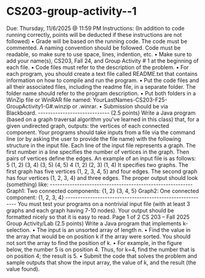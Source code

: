 # CS203-group-activity--1

Due:   Thursday, 11/6/2025 @ 11:59 PM Instructions: (In addition to code running correctly, points will be deducted if these instructions are not followed) • Grade will be based on the running code.  The code must be commented.  A naming convention should be followed. Code must be readable, so make sure to use space, lines, indention, etc.  • Make sure to add your name(s), CS203, Fall 24, and Group Activity # 1 at the beginning of each file.  • Code files must refer to the description of the problem.   • For each program, you should create a text file called README.txt that contains information on how to compile and run the program.  • Put the code files and all their associated files, including the readme file, in a separate folder.  The folder name should refer to the program description.    • Put both folders in a WinZip file or WinRAR file named:    YourLastNames-CS203-F25-GroupActivity1-G#.winzip or .winrar. • Submission should be via Blackboard.  ----------------------------- (2.5 points) Write a Java program (based on a graph traversal algorithm you've learned in this class) that, for a given undirected graph, outputs: the vertices of each connected component. Your programs should take inputs from a file via the command line (or by asking the user to provide the file name) with the following structure in the input file. Each line of the input file represents a graph. The first number in a line specifies the number of vertices in the graph. Then pairs of vertices define the edges. An example of an input file is as follows: 5 (1, 2) (3, 4) (3, 5) (4, 5) 4 (1, 2) (2, 3) (1, 4) It specifies two graphs. The first graph has five vertices (1, 2, 3, 4, 5) and four edges. The second graph has four vertices (1, 2, 3, 4) and three edges. The proper output should look (something) like: ---------------------------------------------------------- Graph1: Two connected components: {1, 2} {3, 4, 5} Graph2: One connected component: {1, 2, 3, 4} ---------------------------------------------------------- You must test your programs on a nontrivial input file (with at least 3 graphs and each graph having 7-10 nodes). Your output should be formatted nicely so that it is easy to read. Page 1 of 2 CS 203 – Fall 2025                                         Group Activity/Lab                                                     (2.5 points) Write a Java program that implements k-selection. • The input is an unsorted array of length n. • Find the value in the array that would be on position k if the array were sorted. You should not sort the array to find the position of k. • For example, in the figure below, the number 5 is on position 4. Thus, for k=4, find the number that is on position 4; the result is 5. • Submit the code that solves the problem and sample outputs that show the input array, the value of k, and the result (the value found). 
